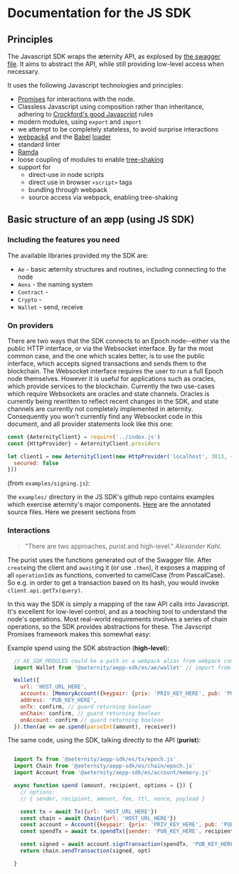 # Documentation for the JS SDK

## Principles

The Javascript SDK wraps the æternity API, as explosed by [the swagger file](https://github.com/aeternity/epoch/blob/master/config/swagger.yaml). It aims to abstract the API, while still providing low-level access when necessary.

It uses the following Javascript technologies and principles:

- [Promises](https://developers.google.com/web/fundamentals/primers/promises) for interactions with the node.
- Classless Javascript using composition rather than inheritance, adhering to [Crockford's good Javascript](https://code.tutsplus.com/tutorials/crockford-on-javascript-the-complete-series--net-10952) rules
- modern modules, using `export` and `import`
- we attempt to be completely stateless, to avoid surprise interactions
- [webpack4](https://webpack.js.org/) and the [Babel](https://babeljs.io/) [loader](https://github.com/babel/babel-loader)
- standard linter
- [Ramda](https://ramdajs.com/)
- loose coupling of modules to enable [tree-shaking](https://webpack.js.org/guides/tree-shaking/)
- support for
  - direct-use in node scripts
  - direct use in browser `<script>` tags
  - bundling through webpack
  - source access via webpack, enabling tree-shaking

## Basic structure of an æpp (using JS SDK)

### Including the features you need

The available libraries provided my the SDK are:

* `Ae` - basic æternity structures and routines, including connecting to the node
* `Aens` - the naming system
* `Contract` -
* `Crypto` -
* `Wallet` - send, receive

### On providers

There are two ways that the SDK connects to an Epoch node--either via the public HTTP interface, or via the Websocket interface. By far the most common case, and the one which scales better, is to use the public interface, which accepts signed transactions and sends them to the blockchain. The Websocket interface requires the user to run a full Epoch node themselves. However it is useful for applications such as oracles, which provide services to the blockchain. Currently the two use-cases which require Websockets are oracles and state channels. Oracles is currently being rewritten to reflect recent changes in the SDK, and state channels are currently not completely implemented in æternity. Consequently you won't currently find any Websocket code in this document, and all provider statements look like this one:

```js
const {AeternityClient} = require('../index.js')
const {HttpProvider} = AeternityClient.providers

let client1 = new AeternityClient(new HttpProvider('localhost', 3013, {
  secured: false
}))
```
(from `examples/signing.js`):


the `examples/` directory in the JS SDK's github repo contains examples which exercise æternity's major components. [Here](http://aeternity.com) are the annotated source files. Here we present sections from

### Interactions

> "There are two approaches, purist and high-level."
*Alexander Kahl.*

The purist uses the functions generated out of the Swagger
file. After `create`ing the client and `await`ing it (or use `.then`),
it exposes a mapping of all `operationId`s as functions, converted to
camelCase (from PascalCase). So e.g. in order to get a transaction
based on its hash, you would invoke `client.api.getTx(query)`.

In this way the SDK is simply a mapping of the raw API calls into Javascript. It's excellent for low-level control, and as a teaching tool to understand the node's operations. Most real-world requirements involves a series of chain operations, so the SDK provides abstractions for these. The Javscript Promises framework makes this somewhat easy:

Example spend using the SDK abstraction (**high-level**):

```js
  // AE_SDK_MODULES could be a path or a webpack alias from webpack configuration
  import Wallet from '@aeternity/aepp-sdk/es/ae/wallet' // import from SDK es-modules

  Wallet({
    url: 'HOST_URL_HERE',
    accounts: [MemoryAccount({keypair: {priv: 'PRIV_KEY_HERE', pub: 'PUB_KEY_HERE'}})],
    address: 'PUB_KEY_HERE',
    onTx: confirm, // guard returning boolean
    onChain: confirm, // guard returning boolean
    onAccount: confirm // guard returning boolean
  }).then(ae => ae.spend(parseInt(amount), receiver))
```

The same code, using the SDK, talking directly to the API (**purist**):

```js

  import Tx from '@aeternity/aepp-sdk/es/tx/epoch.js'
  import Chain from '@aeternity/aepp-sdk/es/chain/epoch.js'
  import Account from '@aeternity/aepp-sdk/es/account/memory.js'

  async function spend (amount, recipient, options = {}) {
    // options:
    // { sender, recipient, amount, fee, ttl, nonce, payload }

    const tx = await Tx({url: 'HOST_URL_HERE'})
    const chain = await Chain({url: 'HOST_URL_HERE'})
    const account = Account({keypair: {priv: 'PRIV_KEY_HERE', pub: 'PUB_KEY_HERE'}})
    const spendTx = await tx.spendTx({sender: 'PUB_KEY_HERE', recipient, amount}))

    const signed = await account.signTransaction(spendTx, 'PUB_KEY_HERE')
    return chain.sendTransaction(signed, opt)

  }
```


